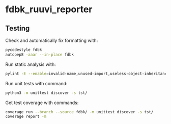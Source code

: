 # fdbk_ruuvi_reporter

## Testing

Check and automatically fix formatting with:

```bash
pycodestyle fdbk
autopep8 -aaar --in-place fdbk
```

Run static analysis with:

```bash
pylint -E --enable=invalid-name,unused-import,useless-object-inheritance fdbk
```

Run unit tests with command:

```bash
python3 -m unittest discover -s tst/
```

Get test coverage with commands:

```bash
coverage run --branch --source fdbk/ -m unittest discover -s tst/
coverage report -m
```
